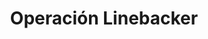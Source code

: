 ﻿---
title: "Operación Linebacker"
permalink: periodes_405.html
layout: periode
dataInici: 1972-05-09
dataFi: 1972-10-23
sidebar: periodes
pares:
  - 403:
    title: "Intervención Estadounidense"
    dataInici: "(1964-08-02)"
    dataFi: "(1973-03-29)"

fills:
jocsPrincipals:
jocsEscenaris:
jocsEpoca:
jocsEpocaEscenaris:
  - title: "Downtown: Air War over Hanoi"
    bggId: 6613
    escenari: "Will the Circle Be Unbroken"

---
